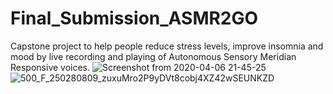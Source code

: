 # Final_Submission_ASMR2GO
Capstone project to help people reduce stress levels, improve insomnia and mood by live recording and playing of Autonomous Sensory Meridian Responsive voices.
![Screenshot from 2020-04-06 21-45-25](https://user-images.githubusercontent.com/55197733/78623924-798c9b80-7856-11ea-9dab-3bd0fbc6c02c.png)
![500_F_250280809_zuxuMro2P9yDVt8cobj4XZ42wSEUNKZD](https://user-images.githubusercontent.com/55197733/78628846-7946cd00-7863-11ea-8278-c4f490d3e656.jpg)

